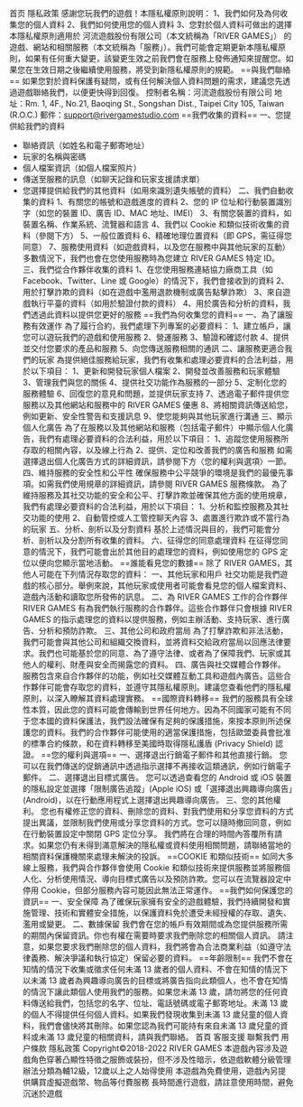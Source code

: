 首页
隱私政策
感謝您玩我們的遊戲！本隱私權原則說明：
1、我們如何及為何收集您的個人資料
2、我們如何使用您的個人資料
3、您對於個人資料可做出的選擇
本隱私權原則適用於 河流遊戲股份有限公司（本文統稱為「RIVER GAMES」） 的遊戲、網站和相關服務（本文統稱為「服務」）。我們可能會定期更新本隱私權原則，如果有任何重大變更，該變更生效之前我們會在服務上發佈通知來提醒您。如果您在生效日期之後繼續使用服務，將受到新隱私權原則的規範。
==與我們聯絡==
如果您對於資料保護有疑問，或有任何解決個人資料問題的需求，建議您先透過遊戲聯絡我們，以便更快得到回復。
控制者名稱：河流遊戲股份有限公司
地址：Rm. 1, 4F., No.21, Baoqing St., Songshan Dist., Taipei City 105, Taiwan (R.O.C.)
郵件：support@rivergamestudio.com
==我們收集的資料==
一、您提供給我們的資料
- 聯絡資訊（如姓名和電子郵寄地址）
- 玩家的名稱與密碼
- 個人檔案資訊（如個人檔案照片）
- 傳送至服務的訊息（如聊天記錄和玩家支援請求單）
- 您選擇提供給我們的其他資料（如用來識別遺失帳號的資料）
二、我們自動收集的資料
1、有關您的帳號和遊戲進度的資料
2、您的 IP 位址和行動裝置識別字（如您的裝置 ID、廣告 ID、MAC 地址、IMEI）
3、有關您裝置的資料，如裝置名稱、作業系統、流覽器和語言
4、我們以 Cookie 和類似技術收集的資料（參閱下方）
5、一般位置資料
6、精確地理位置資料（即 GPS，需征得您同意）
7、服務使用資料（如遊戲資料，以及您在服務中與其他玩家的互動）
多數情況下，我們也會在您使用服務時為您建立 RIVER GAMES 特定 ID。
三、我們從合作夥伴收集的資料
1、在您使用服務連結協力廠商工具（如 Facebook、Twitter、Line 或 Google）的情況下，我們會接收到的資料
2、用於打擊詐欺的資料（如在遊戲中濫用退款機制或廣告點擊詐欺）
3、來自遊戲執行平臺的資料（如用於驗證付款的資料）
4、用於廣告和分析的資料，我們透過此資料以提供您更好的服務
==我們為何收集您的資料==
一、為了讓服務有效運作
為了履行合約，我們處理下列專案的必要資料：
1、建立帳戶，讓您可以遊玩我們的遊戲和使用服務
2、營運服務
3、驗證和確認付款
4、提供並交付您要求的產品和服務
5、向您傳送服務相關的通訊
二、讓服務更適合我們的玩家
為提供絕佳服務給玩家，我們有收集和處理必要資料的合法利益，用於以下項目：
1、更新和開發玩家個人檔案
2、開發並改善服務和玩家體驗
3、管理我們與您的關係
4、提供社交功能作為服務的一部分
5、定制化您的服務體驗
6、回復您的意見和問題，並提供玩家支持
7、透過電子郵件提供您服務以及其他網站和服務中的 RIVER GAMES 優惠
8、將相關資訊傳送給您，例如更新、安全性警告和支援訊息
9、使您能夠與其他玩家進行溝通
三、顯示個人化廣告
為了在服務以及其他網站和服務（包括電子郵件）中顯示個人化廣告，我們有處理必要資料的合法利益，用於以下項目：
1、追蹤您使用服務所存取的相關內容，以及線上行為
2、提供、定位和改善我們的廣告和服務
如需選擇退出個人化廣告方式的詳細資訊，請參閱下方〈您的權利與選項〉一節。
四、維持服務的安全性和公平性
確保服務中公平競爭的環境是我們的最優先事項。如需我們使用規章的詳細資訊，請參閱 RIVER GAMES 服務條款。
為了維持服務及其社交功能的安全和公平、打擊詐欺並確保其他方面的使用規章，我們有處理必要資料的合法利益，用於以下項目：
1、分析和監控服務及其社交功能的使用
2、自動管控或人工管控聊天內容
3、處置進行欺詐或不當行為的玩家
五、分析、剖析以及分割資料
基於上述情況與目的，我們可能會分析、剖析以及分割所有收集的資料。
六、征得您的同意處理資料
在征得您同意的情況下，我們可能會出於其他目的處理您的資料，例如使用您的 GPS 定位以便向您顯示當地活動。
==誰能看見您的數據==
除了 RIVER GAMES，其他人可能在下列情況存取您的資料：
一、其他玩家和用戶
社交功能是我們遊戲的核心部分。舉例來說，其他玩家或使用者可能會看見您的個人檔案資料、遊戲內活動和讀取您所發佈的訊息。
二、為 RIVER GAMES 工作的合作夥伴
RIVER GAMES 有為我們執行服務的合作夥伴。這些合作夥伴只會根據 RIVER GAMES 的指示處理您的資料以提供服務，例如主辦活動、支持玩家、進行廣告、分析和預防詐欺。
三、其他公司和政府當局
為了打擊詐欺和非法活動，我們可能會與其他公司和組織交換資料，並將資料交給政府當局以回應法律要求。我們也可能基於您的同意、為了遵守法律、或者為了保障我們、玩家或其他人的權利、財產與安全而揭露您的資料。
四、廣告與社交媒體合作夥伴。
服務包含來自合作夥伴的功能，例如社交媒體互動工具和遊戲內廣告。這些合作夥伴可能會存取您的資料，並遵守其隱私權原則。建議您查看他們的隱私權原則，以深入瞭解其資料處理實務。
==國際資料轉移==
我們的服務具有全球性本質，因此您的資料可能會傳輸到世界任何地方。因為不同國家可能有不同于您本國的資料保護法，我們設法確保有足夠的保護措施，來按本原則所述保護您的資料。我們的合作夥伴可能使用的適當保護措施，包括歐盟委員會批准的標準合約條款，和在資料轉移至美國時取得隱私護盾 (Privacy Shield) 認證。
==您的權利與選項==
一、選擇退出行銷電子郵件和其他直接行銷。
您可以在我們傳送的促銷通訊中透過指示選擇不再接收這類通訊，例如行銷電子郵件。
二、選擇退出目標式廣告。
您可以透過查看您的 Android 或 iOS 裝置的隱私設定並選擇「限制廣告追蹤」(Apple iOS) 或「選擇退出興趣導向廣告」(Android)，以在行動應用程式上選擇退出興趣導向廣告。
三、您的其他權利。
您也有權修正您的資料、刪除您的資料、對我們使用和分享您資料的方式提出異議，並限制我們使用或分享您資料的方式。您可以隨時撤回同意，例如在行動裝置設定中關閉 GPS 定位分享。 我們將在合理的時間內答覆所有請求。如果您仍有未得到滿意解決的隱私權或資料使用相關問題，請聯絡當地的相關資料保護機關來處理未解決的投訴。
==COOKIE 和類似技術==
如同大多線上服務，我們與合作夥伴會使用 Cookie 和類似技術來提供服務並將服務個人化、分析使用情況、導向目標式廣告以及預防詐欺。您可以在流覽器設定中停用 Cookie，但部分服務內容可能因此無法正常運作。
==我們如何保護您的資訊==
一、安全保障
為了確保玩家擁有安全的遊戲體驗，我們持續開發和實施管理、技術和實體安全措施，以保護資料免於遭受未經授權的存取、遺失、濫用或變更。
二、數據保留
我們會在您的帳戶有效期間或為您提供服務所需的期間內保留資訊。你也有權在需要時要求我們刪除您的相關個人資訊。
請注意，如果您要求我們刪除您的個人資料，我們將會為合法商業利益（如遵守法律義務、解決爭議和執行協定）保留必要的資料。
==年齡限制==
我們不會在知情的情況下收集或徵求任何未滿 13 歲者的個人資料、不會在知情的情況下以未滿 13 歲者為興趣導向廣告的目標或將廣告指向此類個人，也不會在知情的情況下讓此類個人使用我們的服務。如果您未滿 13 歲，請勿將您的任何資料傳送給我們，包括您的名字、位址、電話號碼或電子郵寄地址。未滿 13 歲的個人不得提供任何個人資料。如果我們發現收集到未滿 13 歲兒童的個人資料，我們會儘快將其刪除。如果您認為我們可能持有來自未滿 13 歲兒童的資料或未滿 13 歲兒童的相關資料，請與我們聯絡。
首頁 客服支援 聯繫我們 用户條款 隱私政策
Copyright©2018-2022 RIVER GAMES
本遊戲內容涉及遊戲角色穿著凸顯性特徵之服飾或裝扮，但不涉及性暗示，依遊戲軟體分級管理辦法分類為輔12級，12歲以上之人始得使用
本遊戲為免費使用，遊戲內另提供購買虛擬遊戲幣、物品等付費服務
長時間進行遊戲，請註意使用時間，避免沉迷於遊戲